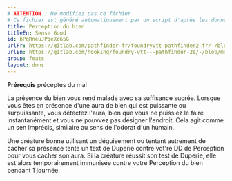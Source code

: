 ```yaml
---
# ATTENTION : Ne modifiez pas ce fichier
# Ce fichier est généré automatiquement par un script d'après les données du module Foundry VTT officiel et de sa traduction
title: Perception du bien
titleEn: Sense Good
id: bPqRneuJPqeXc65G
urlFr: https://gitlab.com/pathfinder-fr/foundryvtt-pathfinder2-fr/-/blob/master/data/feats/bPqRneuJPqeXc65G.htm
urlEn: https://gitlab.com/hooking/foundry-vtt---pathfinder-2e/-/blob/master/packs/data/feats.db/sense-good.json
group: feats
layout: dons
---
```

**Prérequis** préceptes du mal

La présence du bien vous rend malade avec sa suffisance sucrée. Lorsque vous êtes en présence d'une aura de bien qui est puissante ou surpuissante, vous détectez l'aura, bien que vous ne puissiez le faire instantanément et vous ne pouvvez pas désigner l'endroit. Cela agit comme un sen imprécis, similaire au sens de l'odorat d'un humain.

Une créature bonne utilisant un déguisement ou tentant autrement de cacher sa présence tente un text de Duperie contre vot're DD de  Perception pour vous cacher son aura. Si la créature réussit son test de Duperie, elle est alors temporairement immunisée contre votre Perception du bien pendant 1 journée.


